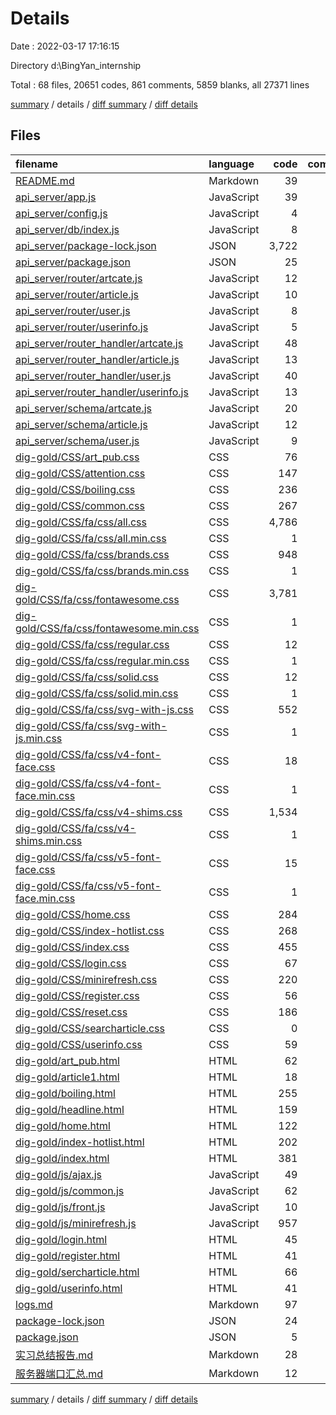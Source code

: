 # Details

Date : 2022-03-17 17:16:15

Directory d:\BingYan_internship

Total : 68 files,  20651 codes, 861 comments, 5859 blanks, all 27371 lines

[summary](results.md) / details / [diff summary](diff.md) / [diff details](diff-details.md)

## Files
| filename | language | code | comment | blank | total |
| :--- | :--- | ---: | ---: | ---: | ---: |
| [README.md](/README.md) | Markdown | 39 | 0 | 16 | 55 |
| [api_server/app.js](/api_server/app.js) | JavaScript | 39 | 27 | 20 | 86 |
| [api_server/config.js](/api_server/config.js) | JavaScript | 4 | 2 | 0 | 6 |
| [api_server/db/index.js](/api_server/db/index.js) | JavaScript | 8 | 3 | 5 | 16 |
| [api_server/package-lock.json](/api_server/package-lock.json) | JSON | 3,722 | 0 | 1 | 3,723 |
| [api_server/package.json](/api_server/package.json) | JSON | 25 | 0 | 1 | 26 |
| [api_server/router/artcate.js](/api_server/router/artcate.js) | JavaScript | 12 | 9 | 4 | 25 |
| [api_server/router/article.js](/api_server/router/article.js) | JavaScript | 10 | 7 | 8 | 25 |
| [api_server/router/user.js](/api_server/router/user.js) | JavaScript | 8 | 8 | 4 | 20 |
| [api_server/router/userinfo.js](/api_server/router/userinfo.js) | JavaScript | 5 | 2 | 3 | 10 |
| [api_server/router_handler/artcate.js](/api_server/router_handler/artcate.js) | JavaScript | 48 | 24 | 20 | 92 |
| [api_server/router_handler/article.js](/api_server/router_handler/article.js) | JavaScript | 13 | 13 | 4 | 30 |
| [api_server/router_handler/user.js](/api_server/router_handler/user.js) | JavaScript | 40 | 39 | 15 | 94 |
| [api_server/router_handler/userinfo.js](/api_server/router_handler/userinfo.js) | JavaScript | 13 | 6 | 6 | 25 |
| [api_server/schema/artcate.js](/api_server/schema/artcate.js) | JavaScript | 20 | 6 | 6 | 32 |
| [api_server/schema/article.js](/api_server/schema/article.js) | JavaScript | 12 | 3 | 3 | 18 |
| [api_server/schema/user.js](/api_server/schema/user.js) | JavaScript | 9 | 13 | 4 | 26 |
| [dig-gold/CSS/art_pub.css](/dig-gold/CSS/art_pub.css) | CSS | 76 | 3 | 10 | 89 |
| [dig-gold/CSS/attention.css](/dig-gold/CSS/attention.css) | CSS | 147 | 127 | 17 | 291 |
| [dig-gold/CSS/boiling.css](/dig-gold/CSS/boiling.css) | CSS | 236 | 4 | 10 | 250 |
| [dig-gold/CSS/common.css](/dig-gold/CSS/common.css) | CSS | 267 | 8 | 37 | 312 |
| [dig-gold/CSS/fa/css/all.css](/dig-gold/CSS/fa/css/all.css) | CSS | 4,786 | 7 | 2,211 | 7,004 |
| [dig-gold/CSS/fa/css/all.min.css](/dig-gold/CSS/fa/css/all.min.css) | CSS | 1 | 5 | 0 | 6 |
| [dig-gold/CSS/fa/css/brands.css](/dig-gold/CSS/fa/css/brands.css) | CSS | 948 | 5 | 471 | 1,424 |
| [dig-gold/CSS/fa/css/brands.min.css](/dig-gold/CSS/fa/css/brands.min.css) | CSS | 1 | 5 | 0 | 6 |
| [dig-gold/CSS/fa/css/fontawesome.css](/dig-gold/CSS/fa/css/fontawesome.css) | CSS | 3,781 | 7 | 1,732 | 5,520 |
| [dig-gold/CSS/fa/css/fontawesome.min.css](/dig-gold/CSS/fa/css/fontawesome.min.css) | CSS | 1 | 5 | 0 | 6 |
| [dig-gold/CSS/fa/css/regular.css](/dig-gold/CSS/fa/css/regular.css) | CSS | 12 | 5 | 3 | 20 |
| [dig-gold/CSS/fa/css/regular.min.css](/dig-gold/CSS/fa/css/regular.min.css) | CSS | 1 | 5 | 0 | 6 |
| [dig-gold/CSS/fa/css/solid.css](/dig-gold/CSS/fa/css/solid.css) | CSS | 12 | 5 | 3 | 20 |
| [dig-gold/CSS/fa/css/solid.min.css](/dig-gold/CSS/fa/css/solid.min.css) | CSS | 1 | 5 | 0 | 6 |
| [dig-gold/CSS/fa/css/svg-with-js.css](/dig-gold/CSS/fa/css/svg-with-js.css) | CSS | 552 | 5 | 78 | 635 |
| [dig-gold/CSS/fa/css/svg-with-js.min.css](/dig-gold/CSS/fa/css/svg-with-js.min.css) | CSS | 1 | 5 | 0 | 6 |
| [dig-gold/CSS/fa/css/v4-font-face.css](/dig-gold/CSS/fa/css/v4-font-face.css) | CSS | 18 | 5 | 4 | 27 |
| [dig-gold/CSS/fa/css/v4-font-face.min.css](/dig-gold/CSS/fa/css/v4-font-face.min.css) | CSS | 1 | 5 | 0 | 6 |
| [dig-gold/CSS/fa/css/v4-shims.css](/dig-gold/CSS/fa/css/v4-shims.css) | CSS | 1,534 | 5 | 608 | 2,147 |
| [dig-gold/CSS/fa/css/v4-shims.min.css](/dig-gold/CSS/fa/css/v4-shims.min.css) | CSS | 1 | 5 | 0 | 6 |
| [dig-gold/CSS/fa/css/v5-font-face.css](/dig-gold/CSS/fa/css/v5-font-face.css) | CSS | 15 | 5 | 3 | 23 |
| [dig-gold/CSS/fa/css/v5-font-face.min.css](/dig-gold/CSS/fa/css/v5-font-face.min.css) | CSS | 1 | 5 | 0 | 6 |
| [dig-gold/CSS/home.css](/dig-gold/CSS/home.css) | CSS | 284 | 7 | 8 | 299 |
| [dig-gold/CSS/index-hotlist.css](/dig-gold/CSS/index-hotlist.css) | CSS | 268 | 9 | 31 | 308 |
| [dig-gold/CSS/index.css](/dig-gold/CSS/index.css) | CSS | 455 | 10 | 29 | 494 |
| [dig-gold/CSS/login.css](/dig-gold/CSS/login.css) | CSS | 67 | 1 | 10 | 78 |
| [dig-gold/CSS/minirefresh.css](/dig-gold/CSS/minirefresh.css) | CSS | 220 | 24 | 1 | 245 |
| [dig-gold/CSS/register.css](/dig-gold/CSS/register.css) | CSS | 56 | 1 | 7 | 64 |
| [dig-gold/CSS/reset.css](/dig-gold/CSS/reset.css) | CSS | 186 | 2 | 23 | 211 |
| [dig-gold/CSS/searcharticle.css](/dig-gold/CSS/searcharticle.css) | CSS | 0 | 0 | 1 | 1 |
| [dig-gold/CSS/userinfo.css](/dig-gold/CSS/userinfo.css) | CSS | 59 | 1 | 8 | 68 |
| [dig-gold/art_pub.html](/dig-gold/art_pub.html) | HTML | 62 | 7 | 1 | 70 |
| [dig-gold/article1.html](/dig-gold/article1.html) | HTML | 18 | 0 | 2 | 20 |
| [dig-gold/boiling.html](/dig-gold/boiling.html) | HTML | 255 | 1 | 13 | 269 |
| [dig-gold/headline.html](/dig-gold/headline.html) | HTML | 159 | 4 | 17 | 180 |
| [dig-gold/home.html](/dig-gold/home.html) | HTML | 122 | 6 | 6 | 134 |
| [dig-gold/index-hotlist.html](/dig-gold/index-hotlist.html) | HTML | 202 | 6 | 10 | 218 |
| [dig-gold/index.html](/dig-gold/index.html) | HTML | 381 | 6 | 6 | 393 |
| [dig-gold/js/ajax.js](/dig-gold/js/ajax.js) | JavaScript | 49 | 25 | 1 | 75 |
| [dig-gold/js/common.js](/dig-gold/js/common.js) | JavaScript | 62 | 31 | 23 | 116 |
| [dig-gold/js/front.js](/dig-gold/js/front.js) | JavaScript | 10 | 1 | 4 | 15 |
| [dig-gold/js/minirefresh.js](/dig-gold/js/minirefresh.js) | JavaScript | 957 | 289 | 226 | 1,472 |
| [dig-gold/login.html](/dig-gold/login.html) | HTML | 45 | 30 | 7 | 82 |
| [dig-gold/register.html](/dig-gold/register.html) | HTML | 41 | 0 | 4 | 45 |
| [dig-gold/sercharticle.html](/dig-gold/sercharticle.html) | HTML | 66 | 0 | 14 | 80 |
| [dig-gold/userinfo.html](/dig-gold/userinfo.html) | HTML | 41 | 2 | 10 | 53 |
| [logs.md](/logs.md) | Markdown | 97 | 0 | 64 | 161 |
| [package-lock.json](/package-lock.json) | JSON | 24 | 0 | 1 | 25 |
| [package.json](/package.json) | JSON | 5 | 0 | 1 | 6 |
| [实习总结报告.md](/%E5%AE%9E%E4%B9%A0%E6%80%BB%E7%BB%93%E6%8A%A5%E5%91%8A.md) | Markdown | 28 | 0 | 20 | 48 |
| [服务器端口汇总.md](/%E6%9C%8D%E5%8A%A1%E5%99%A8%E7%AB%AF%E5%8F%A3%E6%B1%87%E6%80%BB.md) | Markdown | 12 | 0 | 4 | 16 |

[summary](results.md) / details / [diff summary](diff.md) / [diff details](diff-details.md)